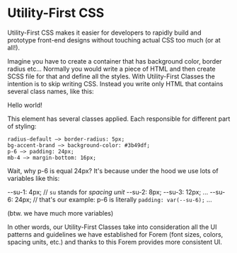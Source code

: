 # Utility-First CSS

Utility-First CSS makes it easier for developers to rapidly build and prototype
front-end designs without touching actual CSS too much (or at all!).

Imagine you have to create a container that has background color, border radius
etc... Normally you would write a piece of HTML and then create SCSS file for
that and define all the styles. With Utility-First Classes the intention is to
skip writing CSS. Instead you write only HTML that contains several class names,
like this:

<div class="radius-default bg-accent-brand p-6 mb-4">Hello world!</div>

This element has several classes applied. Each responsible for different part of
styling:

    radius-default —> border-radius: 5px;
    bg-accent-brand —> background-color: #3b49df;
    p-6 —> padding: 24px;
    mb-4 —> margin-bottom: 16px;

Wait, why p-6 is equal 24px? It's because under the hood we use lots of
variables like this:

--su-1: 4px; // `su` stands for _spacing unit_ --su-2: 8px; --su-3: 12px; ...
--su-6: 24px; // that's our example: p-6 is literally `padding: var(--su-6);`
...

(btw. we have much more variables)

In other words, our Utility-First Classes take into consideration all the UI
patterns and guidelines we have established for Forem (font sizes, colors,
spacing units, etc.) and thanks to this Forem provides more consistent UI.
